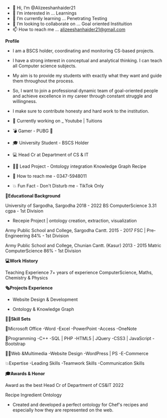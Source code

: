 - 👋 Hi, I’m @Alizeeshanhaider21
- 👀 I’m interested in ... Learnings
- 🌱 I’m currently learning ... Penetrating Testing
- 💞️ I’m looking to collaborate on ... Goal oriented Instituition
- 📫 How to reach me ... alizeeshanhaider21@gmail.com

**Profile**

- I am a BSCS holder, coordinating and monitoring CS-based projects. 
- I have a strong interest in conceptual and analytical thinking. I can teach all Computer science subjects. 
- My aim is to provide my students with exactly what they want and guide them throughout the process. 
- So, I want to join a professional dynamic team of goal-oriented people and achieve excellence in my career through constant struggle and willingness. 
- I make sure to contribute honesty and hard work to the institution.

- 📱 Currently working on _ Youtube | Tuitions 
- 💣 Gamer - PUBG 🔫 
- 🎓 University Student - BSCS Holder 
- 💻 Head Cr at Department of CS & IT 
- 👨‍💻 Lead Project - Ontology integration Knowledge Graph Recipe 
- 💬 How to reach me - 0347-5948011 
- 💥 Fun Fact - Don't Disturb me - TikTok Only

**📙Educational Background**

University of Sargodha, Sargodha    2018 - 2022   BS ComputerScience    3.31 cgpa - 1st Division
-  Recepie Project  | ontology creation, extraction, visualization

Army Public School and College, Sargodha Cantt.   2015 - 2017   FSC | Pre-Engineering   84% - 1st Division

Army Public School and College, Chunian Cantt. (Kasur)    2013 - 2015   Matric ComputerScience    86% - 1st Division

**💻Work History**

Teaching Experience
7+ years of experience 
ComputerScience, Maths, Chemistry & Physics

**🗞Projects Experience**

- Website Design & Development

- Ontology & Knowledge Graph

**👨‍💻Skill Sets**

📔Microsoft Office
-Word
-Excel
-PowerPoint
-Access
-OneNote

💾Programming
-C++
-SQL | PHP
-HTML5 | JQuery
-CSS3 | JavaScript
-Bootstrap

👨‍💻Web &Multimedia
-Website Design
-WordPress | PS
-E-Commerce

💥Expertise
-Leading Skills
-Teamwork Skills
-Communication Skills

**🎓Awards & Honor**

Award as the best Head Cr of Department of  CS&IT  2022

Recipe Ingredient Ontology
- Created and developed a perfect ontology for Chef's recipes and especially how they are represented  on the web.








<!---
Alizeeshanhaider21/Alizeeshanhaider21 is a ✨ special ✨ repository because its `README.md` (this file) appears on your GitHub profile.
You can click the Preview link to take a look at your changes.
--->
